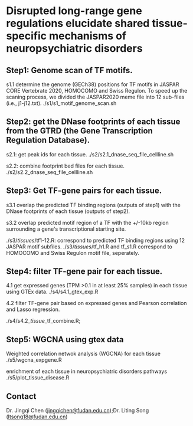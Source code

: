 # Disrupted long-range gene regulations elucidate shared tissue-specific mechanisms of neuropsychiatric disorders


## Step1: Genome scan of TF motifs.

s1.1 determine the genome (GECh38) positions for TF motifs in JASPAR CORE Vertebrate 2020, HOMOCOMO and Swiss Regulon. To speed up the scaning process, we divided the JASPAR2020 meme file into 12 sub-files (i.e., j1-j12.txt).
./s1/s1_motif_genome_scan.sh

## Step2: get the DNase footprints of each tissue from the GTRD (the Gene Transcription Regulation Database).

s2.1: get peak ids for each tissue.
./s2/s2.1_dnase_seq_file_cellline.sh

s2.2: combine footprint bed files for each tissue.
./s2/s2.2_dnase_seq_file_cellline.sh

## Step3: Get TF-gene pairs for each tissue.

s3.1 overlap the predicted TF binding regions (outputs of step1) with the DNase footprints of each tissue (outputs of step2).

s3.2 overlap predicted motif region of a TF with the +/-10kb region surrounding a gene's transcriptional starting site.

./s3/*tissues*/tf1-12.R: correspond to predicted TF binding regions using 12 JASPAR motif subfiles.
./s3/*tissues*/tf_h1.R and tf_s1.R correspond to HOMOCOMO and Swiss Regulon motif file, seperately.

## Step4: filter TF-gene pair for each tissue.

4.1 get expressed genes (TPM >0.1 in at least 25% samples) in each tissue using GTEx data.
./s4/s4.1_gtex_exp.R 

4.2 filter TF-gene pair based on expressed genes and Pearson correlation and Lasso regression.

./s4/s4.2_*tissue*_tf_combine.R; 

## Step5: WGCNA using gtex data

Weighted correlation netwok analysis (WGCNA) for each tissue
./s5/wgcna_expgene.R

enrichment of each tissue in neuropsychiatric disorders pathways
./s5/plot_tissue_disease.R



## Contact
Dr. Jingqi Chen (jingqichen@fudan.edu.cn);Dr. Liting Song (ltsong18@fudan.edu.cn)


